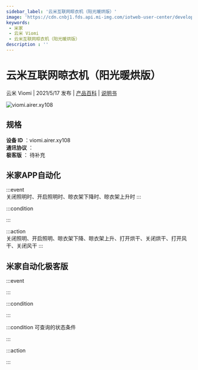 ```yaml
---
sidebar_label: '云米互联网晾衣机（阳光暖烘版）'
image: 'https://cdn.cnbj1.fds.api.mi-img.com/iotweb-user-center/developer_1679047722708zcLFnb0t.png?GalaxyAccessKeyId=AKVGLQWBOVIRQ3XLEW&Expires=9223372036854775807&Signature=mZ90d4Z2uyqsc12BSTVEHYqaTU0='
keywords: 
 - 米家
 - 云米 Viomi
 - 云米互联网晾衣机（阳光暖烘版）
description : ''
---
```

# 云米互联网晾衣机（阳光暖烘版）

云米 Viomi | 2021/5/17 发布 | [产品百科](https://home.mi.com/webapp/content/baike/product/index.html?model=viomi.airer.xy108/) | [说明书](https://home.mi.com/views/introduction.html?model=viomi.airer.xy108&region=cn)

![viomi.airer.xy108](https://cdn.cnbj1.fds.api.mi-img.com/iotweb-user-center/developer_1679047722708zcLFnb0t.png?GalaxyAccessKeyId=AKVGLQWBOVIRQ3XLEW&Expires=9223372036854775807&Signature=mZ90d4Z2uyqsc12BSTVEHYqaTU0=)

## 规格  
> 
**设备 ID** ：viomi.airer.xy108  
**通讯协议** ：  
**极客版**  ： 待补充 


## 米家APP自动化  

:::event  
关闭照明时、开启照明时、晾衣架下降时、晾衣架上升时
:::

:::condition  

:::

:::action   
关闭照明、开启照明、晾衣架下降、晾衣架上升、打开烘干、关闭烘干、打开风干、关闭风干
:::

## 米家自动化极客版  

:::event  

:::

:::condition  

:::

:::condition 可查询的状态条件  

:::

:::action  

:::

        
